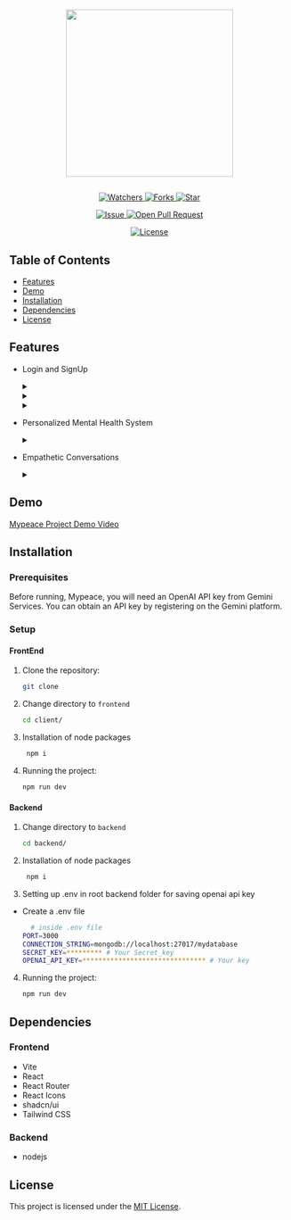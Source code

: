 # <p align="center"><img src="" width=300 /></p>

<p align="center">
    <p align="center">
        <a href="https://github.com/Rajendrakhanal/MyPeace" target="blank">
            <img src="https://img.shields.io/github/watchers/Rajendrakhanal/MyPeace?style=for-the-badge&logo=appveyor" alt="Watchers"/>
        </a>
        <a href="https://github.com/Rajendrakhanal/MyPeace/fork" target="blank">
            <img src="https://img.shields.io/github/forks/Rajendrakhanal/MyPeace?style=for-the-badge&logo=appveyor" alt="Forks"/>
        </a>
        <a href="https://github.com/Rajendrakhanal/MyPeace/stargazers" target="blank">
            <img src="https://img.shields.io/github/stars/Rajendrakhanal/MyPeace?style=for-the-badge&logo=appveyor" alt="Star"/>
        </a>
    </p>
    <p align="center">
        <a href="https://github.com/Rajendrakhanal/MyPeace/issues" target="blank">
            <img src="https://img.shields.io/github/issues/Rajendrakhanal/MyPeace?style=for-the-badge&logo=appveyor" alt="Issue"/>
        </a>
        <a href="https://github.com/Rajendrakhanal/MyPeace/pulls" target="blank">
            <img src="https://img.shields.io/github/issues-pr/Rajendrakhanal/MyPeace?style=for-the-badge&logo=appveyor" alt="Open Pull Request"/>
        </a>
    </p>
    <p align="center">
        <a href="https://github.com/Rajendrakhanal/MyPeace/blob/master/LICENSE" target="blank">
            <img src="https://img.shields.io/github/license/Rajendrakhanal/MyPeace?style=for-the-badge&logo=appveyor" alt="License" />
        </a>
    </p>
</p>

<p align="center">
</p>

## Table of Contents

- [Features](#features)
- [Demo](#demo)
- [Installation](#installation)
- [Dependencies](#dependencies)
- [License](#license)

## Features

- Login and SignUp
  <details>
    <summary> </summary>
    <img src="https://github.com/Rajendrakhanal/MyPeace/assets/95162952/08bdfcb1-861a-451c-b69e-60c24b4fc0a4" width=750/>
  </details>

  <details>
    <summary> </summary>
    <img src="https://github.com/Rajendrakhanal/MyPeace/assets/95162952/0c7856f7-5bca-4145-8597-3818e294c58c" width=750/>
  </details>

  <details>
    <summary> </summary>
    <img src="https://github.com/Rajendrakhanal/MyPeace/assets/95162952/bebba8dd-1456-4b7a-ae96-cc0ae499474f" width=750/>
  </details>

- Personalized Mental Health System
  <details>
    <summary> </summary>
    <img src="https://github.com/Rajendrakhanal/MyPeace/assets/95162952/ea58c3a8-bcb4-4037-8bf0-4680e673e6e7" width=750/>
  </details>
- Empathetic Conversations
  <details>
    <summary> </summary>
    <img src="https://github.com/Rajendrakhanal/MyPeace/assets/95162952/d4fc2cf7-a1d4-4a0a-a655-917d2e039ef4" width=750/>
  </details>

## Demo

[Mypeace Project Demo Video]()

## Installation

### Prerequisites

Before running, Mypeace, you will need an OpenAI API key from Gemini Services. You can obtain an API key by registering on the Gemini platform.

### Setup

#### FrontEnd

1. Clone the repository:

   ```bash
   git clone 
   ```

2. Change directory to `frontend`

   ```bash
   cd client/
   ```

3. Installation of node packages

   ```bash
    npm i
   ```

4. Running the project:

   ```bash
   npm run dev
   ```

#### Backend

1. Change directory to `backend`

   ```bash
   cd backend/
   ```

2. Installation of node packages

   ```bash
    npm i
   ```

3. Setting up .env in root backend folder for saving openai api key

  - Create a .env file 
    
    ```bash 
      # inside .env file
    PORT=3000
    CONNECTION_STRING=mongodb://localhost:27017/mydatabase
    SECRET_KEY=********* # Your Secret_key
    OPENAI_API_KEY=******************************* # Your key 
    ```

4. Running the project:

   ```bash
   npm run dev
   ```


## Dependencies

### Frontend
- Vite
- React
- React Router
- React Icons
- shadcn/ui
- Tailwind CSS


### Backend
- nodejs


## License

This project is licensed under the [MIT License](/LICENSE).

